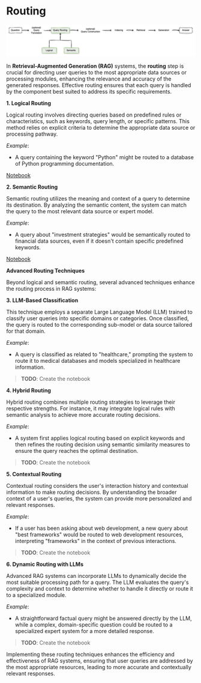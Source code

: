 # Routing

![routing](../images/images-routing.png)

In **Retrieval-Augmented Generation (RAG)** systems, the **routing** step is crucial for directing user queries to the most appropriate data sources or processing modules, enhancing the relevance and accuracy of the generated responses. Effective routing ensures that each query is handled by the component best suited to address its specific requirements.

**1. Logical Routing**

Logical routing involves directing queries based on predefined rules or characteristics, such as keywords, query length, or specific patterns. This method relies on explicit criteria to determine the appropriate data source or processing pathway.

*Example*:
- A query containing the keyword "Python" might be routed to a database of Python programming documentation.

[Notebook](./1%20-%20Logical.ipynb)

**2. Semantic Routing**

Semantic routing utilizes the meaning and context of a query to determine its destination. By analyzing the semantic content, the system can match the query to the most relevant data source or expert model.

*Example*:
- A query about "investment strategies" would be semantically routed to financial data sources, even if it doesn't contain specific predefined keywords.

[Notebook](./2%20-%20Semantic.ipynb)

**Advanced Routing Techniques**

Beyond logical and semantic routing, several advanced techniques enhance the routing process in RAG systems:

**3. LLM-Based Classification**

This technique employs a separate Large Language Model (LLM) trained to classify user queries into specific domains or categories. Once classified, the query is routed to the corresponding sub-model or data source tailored for that domain.

*Example*:
- A query is classified as related to "healthcare," prompting the system to route it to medical databases and models specialized in healthcare information.

> **TODO**: Create the notebook

**4. Hybrid Routing**

Hybrid routing combines multiple routing strategies to leverage their respective strengths. For instance, it may integrate logical rules with semantic analysis to achieve more accurate routing decisions.

*Example*:
- A system first applies logical routing based on explicit keywords and then refines the routing decision using semantic similarity measures to ensure the query reaches the optimal destination.

> **TODO**: Create the notebook

**5. Contextual Routing**

Contextual routing considers the user's interaction history and contextual information to make routing decisions. By understanding the broader context of a user's queries, the system can provide more personalized and relevant responses.

*Example*:
- If a user has been asking about web development, a new query about "best frameworks" would be routed to web development resources, interpreting "frameworks" in the context of previous interactions.

> **TODO**: Create the notebook
 
**6. Dynamic Routing with LLMs**

Advanced RAG systems can incorporate LLMs to dynamically decide the most suitable processing path for a query. The LLM evaluates the query's complexity and context to determine whether to handle it directly or route it to a specialized module.

*Example*:
- A straightforward factual query might be answered directly by the LLM, while a complex, domain-specific question could be routed to a specialized expert system for a more detailed response.

> **TODO**: Create the notebook

Implementing these routing techniques enhances the efficiency and effectiveness of RAG systems, ensuring that user queries are addressed by the most appropriate resources, leading to more accurate and contextually relevant responses. 